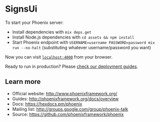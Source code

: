 # SignsUi

To start your Phoenix server:

  * Install dependencies with `mix deps.get`
  * Install Node.js dependencies with `cd assets && npm install`
  * Start Phoenix endpoint with `USERNAME=username PASSWORD=password mix run --no-halt` (substituting whatever username/password you want)

Now you can visit [`localhost:4000`](http://localhost:4000) from your browser.

Ready to run in production? Please [check our deployment guides](http://www.phoenixframework.org/docs/deployment).

## Learn more

  * Official website: http://www.phoenixframework.org/
  * Guides: http://phoenixframework.org/docs/overview
  * Docs: https://hexdocs.pm/phoenix
  * Mailing list: http://groups.google.com/group/phoenix-talk
  * Source: https://github.com/phoenixframework/phoenix

